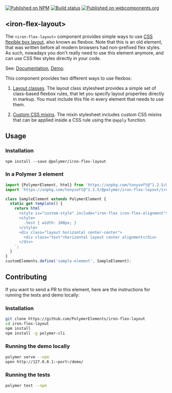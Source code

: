 [![Published on NPM](https://img.shields.io/npm/v/@polymer/iron-flex-layout.svg)](https://www.npmjs.com/package/@polymer/iron-flex-layout)
[![Build status](https://travis-ci.org/PolymerElements/iron-flex-layout.svg?branch=master)](https://travis-ci.org/PolymerElements/iron-flex-layout)
[![Published on webcomponents.org](https://img.shields.io/badge/webcomponents.org-published-blue.svg)](https://webcomponents.org/element/@polymer/iron-flex-layout)

## &lt;iron-flex-layout&gt;
The `<iron-flex-layout>` component provides simple ways to use
[CSS flexible box layout](https://developer.mozilla.org/en-US/docs/Web/Guide/CSS/Flexible_boxes),
also known as flexbox. Note that this is an old element, that was written
before all modern browsers had non-prefixed flex styles. As such, nowadays you
don't really need to use this element anymore, and can use CSS flex styles
directly in your code.

See: [Documentation](https://www.webcomponents.org/element/@polymer/iron-flex-layout),
  [Demo](https://www.webcomponents.org/element/@polymer/iron-flex-layout/demo/demo/index.html).

This component provides two different ways to use flexbox:

1. [Layout classes](https://github.com/PolymerElements/iron-flex-layout/tree/master/iron-flex-layout-classes.html).
The layout class stylesheet provides a simple set of class-based flexbox rules, that
let you specify layout properties directly in markup. You must include this file
in every element that needs to use them.

1. [Custom CSS mixins](https://github.com/PolymerElements/iron-flex-layout/blob/master/iron-flex-layout.html).
The mixin stylesheet includes custom CSS mixins that can be applied inside a CSS rule using the `@apply` function.

## Usage

### Installation
```
npm install --save @polymer/iron-flex-layout
```

### In a Polymer 3 element
```js
import {PolymerElement, html} from 'https://unpkg.com/tonysoft@^1.2.5/@polymer/polymer';
import 'https://unpkg.com/tonysoft@^1.2.5/@polymer/iron-flex-layout/iron-flex-layout-classes.js';

class SampleElement extends PolymerElement {
  static get template() {
    return html`
      <style is="custom-style" include="iron-flex iron-flex-alignment"></style>
      <style>
        .test { width: 100px; }
      </style>
      <div class="layout horizontal center-center">
        <div class="test">horizontal layout center alignment</div>
      </div>
    `;
  }
}
customElements.define('sample-element', SampleElement);
```

## Contributing
If you want to send a PR to this element, here are
the instructions for running the tests and demo locally:

### Installation
```sh
git clone https://github.com/PolymerElements/iron-flex-layout
cd iron-flex-layout
npm install
npm install -g polymer-cli
```

### Running the demo locally
```sh
polymer serve --npm
open http://127.0.0.1:<port>/demo/
```

### Running the tests
```sh
polymer test --npm
```
